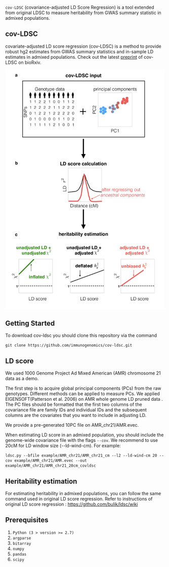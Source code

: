 `cov-LDSC` (covariance-adjusted LD Score Regression) is a tool extended from original LDSC to measure heritability from GWAS summary statistic in admixed populations.

## cov-LDSC
covariate-adjusted LD score regression (cov-LDSC) is a method to provide robust hg2 estimates from GWAS summary statistics and in-sample LD estimates in admixed populations. Check out the latest [preprint](https://www.biorxiv.org/content/early/2018/12/22/503144) of cov-LDSC on bioRxiv.

![ ](manuscript/figures/Figure1-covLDSC_overview.jpg)


## Getting Started
To download cov-ldsc you should clone this repository via the command
```
git clone https://github.com/immunogenomics/cov-ldsc.git
```
## LD score
We used 1000 Genome Project Ad Mixed American (AMR) chromosome 21 data as a demo. 

The first step is to acquire global principal components (PCs) from the raw genotypes. Different methods can be applied to measure PCs. We applied EIGENSOFT(Patterson et al. 2006) on AMR whole genome LD pruned data .
The PC files should be formatted that the first two columns of the covariance file are family IDs and individual IDs and the subsequent columns are the covariates that you want to include in adjusting LD.

We provide a pre-generated 10PC file on AMR_chr21/AMR.evec. 

When estimating LD score in an admixed population, you should include the genome-wide covariance file with the flags `--cov`. We recommend to use 20cM for LD window size (--ld-wind-cm). For example:
```
ldsc.py --bfile example/AMR_chr21/AMR_chr21_cm --l2 --ld-wind-cm 20 --cov example/AMR_chr21/AMR.evec --out example/AMR_chr21/AMR_chr21_20cm_covldsc
```


## Heritability estimation
For estimating heritability in admixed populations, you can follow the same command used in original LD score regression. Refer to instructions of original LD score regression : https://github.com/bulik/ldsc/wiki

## Prerequisites
1. `Python (3 > version >= 2.7)`
2. `argparse`
3. `bitarray`
4. `numpy`
5. `pandas`
6. `scipy`
